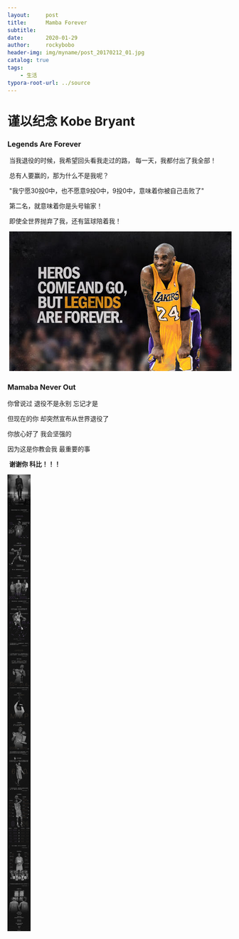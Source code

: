 ```yaml
---
layout:     post
title:      Mamba Forever
subtitle:   
date:       2020-01-29
author:     rockybobo
header-img: img/myname/post_20170212_01.jpg
catalog: true
tags:
    - 生活
typora-root-url: ../source
---
```


#  谨以纪念 Kobe Bryant 

### Legends Are Forever

​       当我退役的时候，我希望回头看我走过的路， 每一天，我都付出了我全部！

​       总有人要赢的，那为什么不是我呢？

​       "我宁愿30投0中，也不愿意9投0中，9投0中，意味着你被自己击败了"

​       第二名，就意味着你是头号输家！

​       即使全世界抛弃了我，还有篮球陪着我！

​        ![](/../../source/images/2020-01-29-mamba-forever/kobe-1.jpg)

### Mamaba Never Out

你曾说过   退役不是永别    忘记才是

但现在的你  却突然宣布从世界退役了

你放心好了   我会坚强的

因为这是你教会我   最重要的事

​    **谢谢你  科比！！！**

![](/../../source/images/2020-01-29-mamba-forever/kobe.png)
